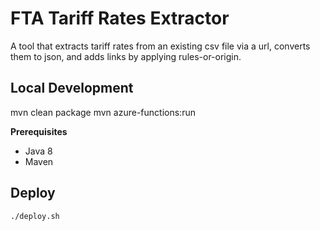 # FTA Tariff Rates Extractor
A tool that extracts tariff rates from an existing csv file via a url, converts them to json, and adds links by applying rules-or-origin.

## Local Development
mvn clean package
mvn azure-functions:run

**Prerequisites** 
 - Java 8
 - Maven

## Deploy
```./deploy.sh```
